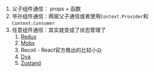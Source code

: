1. 父子组件通信： props + 函数
2. 爷孙组件通信：两层父子通信或者使用`Context.Provider`和`Context.Consumer`
3. 任意组件通信：其实就变成了状态管理了
    1. [Redux](http://cn.redux.js.org/)
    2. [Mobx](https://cn.mobx.js.org/)
    3. Recoil - React官方推出的比较小众
    4. [Dva](https://dvajs.com/guide/getting-started.html)
    5. [Zustand](https://github.com/pmndrs/zustand)

